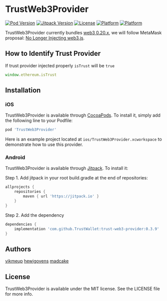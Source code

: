 # TrustWeb3Provider

[![Pod Version](https://img.shields.io/cocoapods/v/TrustWeb3Provider.svg?style=flat)](http://cocoapods.org/pods/TrustWeb3Provider)
[![Jitpack Version](https://jitpack.io/v/TrustWallet/trust-web3-provider.svg)](https://jitpack.io/#TrustWallet/trust-web3-provider/0.2.1)
[![License](https://img.shields.io/cocoapods/l/TrustWeb3Provider.svg?style=flat)](http://cocoapods.org/pods/TrustWeb3Provider)
[![Platform](https://img.shields.io/cocoapods/p/TrustWeb3Provider.svg?style=flat)](http://cocoapods.org/pods/TrustWeb3Provider)
[![Platform](https://img.shields.io/badge/platform-android-lightgrey.svg)](https://jitpack.io/#TrustWallet/trust-web3-provider/0.2.1)

TrustWeb3Provider currently bundles [web3 0.20.x](https://github.com/trustwallet/trust-web3-provider/blob/master/src/package.json#L22), we will follow MetaMask proposal: [No Longer Injecting web3.js](https://medium.com/metamask/no-longer-injecting-web3-js-4a899ad6e59e).

## How to Identify Trust Provider

If trust provider injected properly `isTrust` will be `true`

```javascript
window.ethereum.isTrust
```

## Installation

### iOS

TrustWeb3Provider is available through [CocoaPods](http://cocoapods.org). To install
it, simply add the following line to your Podfile:

```ruby
pod 'TrustWeb3Provider'
```

Here is an example project located at `ios/TrustWeb3Provider.xcworkspace` to demonstrate how to use this provider.

### Android

TrustWeb3Provider is available through [Jitpack](https://jitpack.io). To install it:

Step 1. Add jitpack in your root build.gradle at the end of repositories:

```groovy
allprojects {
    repositories {
        maven { url 'https://jitpack.io' }
    }
}
```

Step 2. Add the dependency

```groovy
dependencies {
    implementation 'com.github.TrustWallet:trust-web3-provider:0.3.9'
}
```

## Authors

[vikmeup](https://github.com/vikmeup)
[hewigovens](https://github.com/hewigovens)
[madcake](https://github.com/madcake)

## License

TrustWeb3Provider is available under the MIT license. See the LICENSE file for more info.
